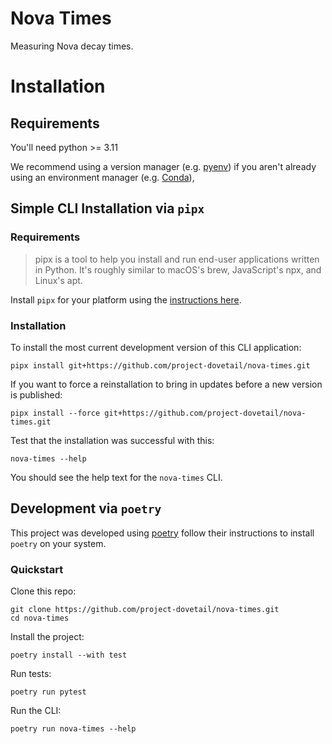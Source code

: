 # Nova Times

Measuring Nova decay times.


# Installation

## Requirements

You'll need python >= 3.11

We recommend using a version manager (e.g. [pyenv](https://github.com/pyenv/pyenv)) if you
aren't already using an environment manager (e.g. [Conda](https://docs.conda.io/projects/conda/en/stable/)),

## Simple CLI Installation via `pipx`

### Requirements

> pipx is a tool to help you install and run end-user applications written in Python. It's roughly similar to macOS's brew, JavaScript's npx, and Linux's apt.

Install `pipx` for your platform using the [instructions here](https://pipx.pypa.io/stable/).

### Installation

To install the most current development version of this CLI application:

```
pipx install git+https://github.com/project-dovetail/nova-times.git
```

If you want to force a reinstallation to bring in updates before a new version is published:

```
pipx install --force git+https://github.com/project-dovetail/nova-times.git
```

Test that the installation was successful with this:
```
nova-times --help
```

You should see the help text for the `nova-times` CLI.


## Development via `poetry`

This project was developed using [poetry](https://python-poetry.org/) follow their instructions to install `poetry` on your system.

### Quickstart

Clone this repo:

```
git clone https://github.com/project-dovetail/nova-times.git
cd nova-times
```

Install the project:

```
poetry install --with test
```

Run tests:

```
poetry run pytest
```

Run the CLI:

```
poetry run nova-times --help
```

